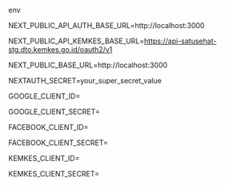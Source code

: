 env

NEXT_PUBLIC_API_AUTH_BASE_URL=http://localhost:3000

NEXT_PUBLIC_API_KEMKES_BASE_URL=https://api-satusehat-stg.dto.kemkes.go.id/oauth2/v1

NEXT_PUBLIC_BASE_URL=http://localhost:3000

NEXTAUTH_SECRET=your_super_secret_value

GOOGLE_CLIENT_ID=

GOOGLE_CLIENT_SECRET=

FACEBOOK_CLIENT_ID=

FACEBOOK_CLIENT_SECRET=

KEMKES_CLIENT_ID=

KEMKES_CLIENT_SECRET=